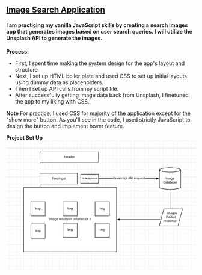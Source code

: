 ## [Image Search Application](https://image-gen-xi.vercel.app/)

#### I am practicing my vanilla JavaScript skills by creating a search images app that generates images based on user search queries. I will utilize the Unsplash API to generate the images. 


**Process:**
- First, I spent time making the system design for the app's layout and structure.
- Next, I set up HTML boiler plate and used CSS to set up initial layouts using dummy data as placeholders.
- Then I set up API calls from my script file.
- After successfully getting image data back from Unsplash, I finetuned the app to my liking with CSS.

**Note**
For practice, I used CSS for majority of the application except for the "show more" button. As you'll see in the code, I used strictly JavaScript to design the button and implement hover feature.


**Project Set Up**
![app design](/assets/Project%20Layout.png)